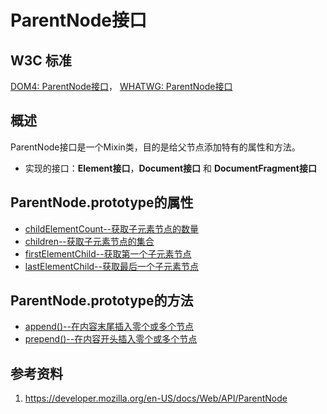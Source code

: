 # ParentNode接口

## W3C 标准
[DOM4: ParentNode接口](https://www.w3.org/TR/dom/#interface-parentnode)，
[WHATWG: ParentNode接口](https://dom.spec.whatwg.org/#interface-parentnode)

## 概述
ParentNode接口是一个Mixin类，目的是给父节点添加特有的属性和方法。

- 实现的接口：**Element接口**，**Document接口** 和 **DocumentFragment接口**

## ParentNode.prototype的属性

- [childElementCount--获取子元素节点的数量](./childElementCount/childElementCount.md)
- [children--获取子元素节点的集合](./children/children.md)
- [firstElementChild--获取第一个子元素节点](./firstElementChild/firstElementChild.md)
- [lastElementChild--获取最后一个子元素节点](./lastElementChild/lastElementChild.md)

## ParentNode.prototype的方法

- [append()--在内容末尾插入零个或多个节点](./append()/append().md)
- [prepend()--在内容开头插入零个或多个节点](./prepend()/prepend().md)


## 参考资料
1. https://developer.mozilla.org/en-US/docs/Web/API/ParentNode